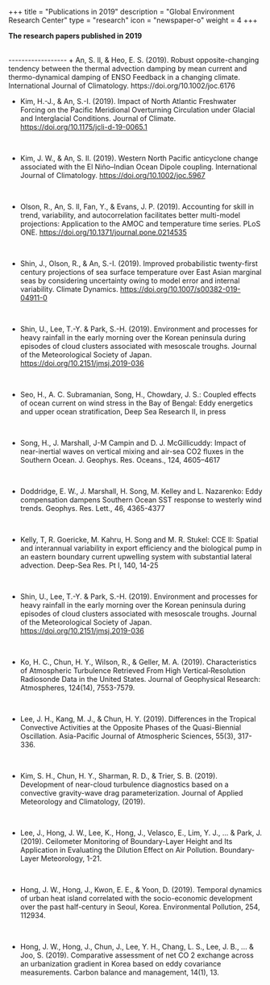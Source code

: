 +++
title = "Publications in 2019"
description = "Global Environment Research Center"
type = "research"
icon = "newspaper-o"
weight = 4
+++

**The research papers published in 2019**
<!--more-->
<br>
------------------
+ An, S. Il, & Heo, E. S. (2019). Robust opposite-changing tendency between the thermal advection damping by mean current and thermo-dynamical damping of ENSO Feedback in a changing climate. International Journal of Climatology. https://doi.org/10.1002/joc.6176

<br>

+ Kim, H.-J., & An, S.-I. (2019). Impact of North Atlantic Freshwater Forcing on the Pacific Meridional Overturning Circulation under Glacial and Interglacial Conditions. Journal of Climate. https://doi.org/10.1175/jcli-d-19-0065.1

<br>

+ Kim, J. W., & An, S. Il. (2019). Western North Pacific anticyclone change associated with the El Niño–Indian Ocean Dipole coupling. International Journal of Climatology. https://doi.org/10.1002/joc.5967

<br>

+ Olson, R., An, S. Il, Fan, Y., & Evans, J. P. (2019). Accounting for skill in trend, variability, and autocorrelation facilitates better multi-model projections: Application to the AMOC and temperature time series. PLoS ONE. https://doi.org/10.1371/journal.pone.0214535

<br>

+ Shin, J., Olson, R., & An, S.-I. (2019). Improved probabilistic twenty-first century projections of sea surface temperature over East Asian marginal seas by considering uncertainty owing to model error and internal variability. Climate Dynamics. https://doi.org/10.1007/s00382-019-04911-0

<br>

+ Shin, U., Lee, T.-Y. & Park, S.-H. (2019). Environment and processes for heavy rainfall in the early morning over the Korean peninsula during episodes of cloud clusters associated with mesoscale troughs. Journal of the Meteorological Society of Japan. https://doi.org/10.2151/jmsj.2019-036

<br>

+ Seo, H., A. C. Subramanian, Song, H., Chowdary, J. S.: Coupled effects of ocean current on wind stress in the Bay of Bengal: Eddy energetics and upper ocean stratification, Deep Sea Research II, in press

<br>

+ Song, H., J. Marshall, J-M Campin and D. J. McGillicuddy: Impact of near-inertial waves on vertical mixing and air-sea CO2 fluxes in the Southern Ocean. J. Geophys. Res. Oceans., 124, 4605–4617

<br>

+ Doddridge, E. W., J. Marshall, H. Song, M. Kelley and L. Nazarenko: Eddy compensation dampens Southern Ocean SST response to westerly wind trends. Geophys. Res. Lett., 46, 4365-4377

<br>

+ Kelly, T, R. Goericke, M. Kahru, H. Song and M. R. Stukel: CCE II: Spatial and interannual variability in export efficiency and the biological pump in an eastern boundary current upwelling system with substantial lateral advection. Deep-Sea Res. Pt I, 140, 14-25

<br>

+ Shin, U., Lee, T.-Y. & Park, S.-H. (2019). Environment and processes for heavy rainfall in the early morning over the Korean peninsula during episodes of cloud clusters associated with mesoscale troughs. Journal of the Meteorological Society of Japan. https://doi.org/10.2151/jmsj.2019-036

<br>

+ Ko, H. C., Chun, H. Y., Wilson, R., & Geller, M. A. (2019). Characteristics of Atmospheric Turbulence Retrieved From High Vertical‐Resolution Radiosonde Data in the United States. Journal of Geophysical Research: Atmospheres, 124(14), 7553-7579.

<br>

+ Lee, J. H., Kang, M. J., & Chun, H. Y. (2019). Differences in the Tropical Convective Activities at the Opposite Phases of the Quasi-Biennial Oscillation. Asia-Pacific Journal of Atmospheric Sciences, 55(3), 317-336.

<br>

+ Kim, S. H., Chun, H. Y., Sharman, R. D., & Trier, S. B. (2019). Development of near-cloud turbulence diagnostics based on a convective gravity-wave drag parameterization. Journal of Applied Meteorology and Climatology, (2019).

<br>

+ Lee, J., Hong, J. W., Lee, K., Hong, J., Velasco, E., Lim, Y. J., ... & Park, J. (2019). Ceilometer Monitoring of Boundary-Layer Height and Its Application in Evaluating the Dilution Effect on Air Pollution. Boundary-Layer Meteorology, 1-21.


<br>

+ Hong, J. W., Hong, J., Kwon, E. E., & Yoon, D. (2019). Temporal dynamics of urban heat island correlated with the socio-economic development over the past half-century in Seoul, Korea. Environmental Pollution, 254, 112934.

<br>

+ Hong, J. W., Hong, J., Chun, J., Lee, Y. H., Chang, L. S., Lee, J. B., ... & Joo, S. (2019). Comparative assessment of net CO 2 exchange across an urbanization gradient in Korea based on eddy covariance measurements. Carbon balance and management, 14(1), 13.

<br>
